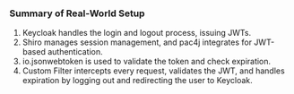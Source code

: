 ### Summary of Real-World Setup

1. Keycloak handles the login and logout process, issuing JWTs.
2. Shiro manages session management, and pac4j integrates for JWT-based authentication.
3. io.jsonwebtoken is used to validate the token and check expiration.
4. Custom Filter intercepts every request, validates the JWT, and handles expiration by logging out and redirecting the user to Keycloak.
